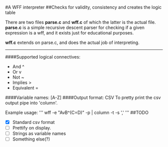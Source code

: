 #A WFF interpreter
##Checks for validity, consistency and creates the logic table
<br>

There are two files **parse.c** and **wff.c** of which the latter is the actual file.
**parse.c** is a simple recursive descent parser for checking if a given expression
is a wff, and it exists just for educational purposes.

**wff.c** extends on parse.c, and does the actual job of interpreting.

---
####Supported logical connectives:
* And ^
* Or v
* Not ~
* Implies >
* Equivalent =


####Variable names: [A-Z]
####Output format: CSV
To pretty print the csv output pipe into 'column'.


Example usage:
'''
wff -e "AvB^(C=D)" -p | column -t -s ','
'''
##TODO
- [x] Standard csv format
- [ ] Prettify on display. 
- [ ] Strings as variable names 
- [ ] Something else(?)
